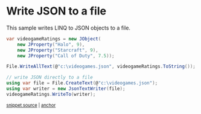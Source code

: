# Write JSON to a file

This sample writes LINQ to JSON objects to a file.

<!-- snippet: WriteToJsonFile -->
<a id='snippet-writetojsonfile'></a>
```cs
var videogameRatings = new JObject(
    new JProperty("Halo", 9),
    new JProperty("Starcraft", 9),
    new JProperty("Call of Duty", 7.5));

File.WriteAllText(@"c:\videogames.json", videogameRatings.ToString());

// write JSON directly to a file
using var file = File.CreateText(@"c:\videogames.json");
using var writer = new JsonTextWriter(file);
videogameRatings.WriteTo(writer);
```
<sup><a href='/src/Tests/Documentation/Samples/Linq/WriteToJsonFile.cs#L33-L46' title='Snippet source file'>snippet source</a> | <a href='#snippet-writetojsonfile' title='Start of snippet'>anchor</a></sup>
<!-- endSnippet -->
